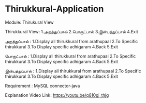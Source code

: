 # Thirukkural-Application

Module:
     Thirukural View 

Thirukkural View:
      1.அறத்துப்பால்
      2.பொருட்பால்
      3.இன்பத்துப்பால்
      4.Exit
      
அறத்துப்பால் :
        1.Display all thirukkural from arathupaal
        2.To Specific thirukkural
        3.To Display specific adhigaram
        4.Back
        5.Exit
        
பொருட்பால் :
        1.Display all thirukkural from arathupaal
        2.To Specific thirukkural
        3.To Display specific adhigaram
        4.Back
        5.Exit
        
இன்பத்துப்பால் :
        1.Display all thirukkural from arathupaal
        2.To Specific thirukkural
        3.To Display specific adhigaram
        4.Back
        5.Exit
  
  Requirement :
          MySQL connector-java


Explanation Video Link:
         https://youtu.be/q610gj_thjg
